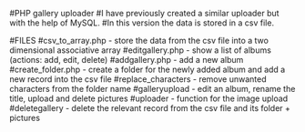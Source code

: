 #PHP gallery uploader
#I have previously created a similar uploader but with the help of MySQL.
#In this version the data is stored in a csv file.

#FILES
#csv_to_array.php - store the data from the csv file into a two dimensional associative array
#editgallery.php - show a list of albums (actions: add, edit, delete)
#addgallery.php - add a new album
#create_folder.php - create a folder for the newly added album and add a new record into the csv file
#replace_characters - remove unwanted characters from the folder name
#galleryupload - edit an album, rename the title, upload and delete pictures
#uploader - function for the image upload
#deletegallery - delete the relevant record from the csv file and its folder + pictures

